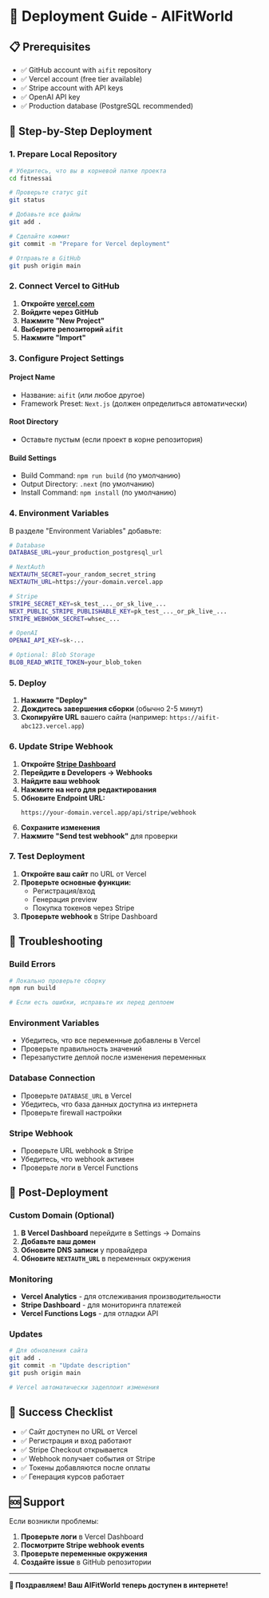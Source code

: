 # 🚀 Deployment Guide - AIFitWorld

## 📋 Prerequisites

- ✅ GitHub account with `aifit` repository
- ✅ Vercel account (free tier available)
- ✅ Stripe account with API keys
- ✅ OpenAI API key
- ✅ Production database (PostgreSQL recommended)

## 🔄 Step-by-Step Deployment

### 1. **Prepare Local Repository**

```bash
# Убедитесь, что вы в корневой папке проекта
cd fitnessai

# Проверьте статус git
git status

# Добавьте все файлы
git add .

# Сделайте коммит
git commit -m "Prepare for Vercel deployment"

# Отправьте в GitHub
git push origin main
```

### 2. **Connect Vercel to GitHub**

1. **Откройте [vercel.com](https://vercel.com)**
2. **Войдите через GitHub**
3. **Нажмите "New Project"**
4. **Выберите репозиторий `aifit`**
5. **Нажмите "Import"**

### 3. **Configure Project Settings**

#### **Project Name**
- Название: `aifit` (или любое другое)
- Framework Preset: `Next.js` (должен определиться автоматически)

#### **Root Directory**
- Оставьте пустым (если проект в корне репозитория)

#### **Build Settings**
- Build Command: `npm run build` (по умолчанию)
- Output Directory: `.next` (по умолчанию)
- Install Command: `npm install` (по умолчанию)

### 4. **Environment Variables**

В разделе "Environment Variables" добавьте:

```bash
# Database
DATABASE_URL=your_production_postgresql_url

# NextAuth
NEXTAUTH_SECRET=your_random_secret_string
NEXTAUTH_URL=https://your-domain.vercel.app

# Stripe
STRIPE_SECRET_KEY=sk_test_..._or_sk_live_...
NEXT_PUBLIC_STRIPE_PUBLISHABLE_KEY=pk_test_..._or_pk_live_...
STRIPE_WEBHOOK_SECRET=whsec_...

# OpenAI
OPENAI_API_KEY=sk-...

# Optional: Blob Storage
BLOB_READ_WRITE_TOKEN=your_blob_token
```

### 5. **Deploy**

1. **Нажмите "Deploy"**
2. **Дождитесь завершения сборки** (обычно 2-5 минут)
3. **Скопируйте URL** вашего сайта (например: `https://aifit-abc123.vercel.app`)

### 6. **Update Stripe Webhook**

1. **Откройте [Stripe Dashboard](https://dashboard.stripe.com)**
2. **Перейдите в Developers → Webhooks**
3. **Найдите ваш webhook**
4. **Нажмите на него для редактирования**
5. **Обновите Endpoint URL:**
   ```
   https://your-domain.vercel.app/api/stripe/webhook
   ```
6. **Сохраните изменения**
7. **Нажмите "Send test webhook"** для проверки

### 7. **Test Deployment**

1. **Откройте ваш сайт** по URL от Vercel
2. **Проверьте основные функции:**
   - Регистрация/вход
   - Генерация preview
   - Покупка токенов через Stripe
3. **Проверьте webhook** в Stripe Dashboard

## 🔧 Troubleshooting

### **Build Errors**

```bash
# Локально проверьте сборку
npm run build

# Если есть ошибки, исправьте их перед деплоем
```

### **Environment Variables**

- Убедитесь, что все переменные добавлены в Vercel
- Проверьте правильность значений
- Перезапустите деплой после изменения переменных

### **Database Connection**

- Проверьте `DATABASE_URL` в Vercel
- Убедитесь, что база данных доступна из интернета
- Проверьте firewall настройки

### **Stripe Webhook**

- Проверьте URL webhook в Stripe
- Убедитесь, что webhook активен
- Проверьте логи в Vercel Functions

## 📱 Post-Deployment

### **Custom Domain (Optional)**

1. **В Vercel Dashboard** перейдите в Settings → Domains
2. **Добавьте ваш домен**
3. **Обновите DNS записи** у провайдера
4. **Обновите `NEXTAUTH_URL`** в переменных окружения

### **Monitoring**

- **Vercel Analytics** - для отслеживания производительности
- **Stripe Dashboard** - для мониторинга платежей
- **Vercel Functions Logs** - для отладки API

### **Updates**

```bash
# Для обновления сайта
git add .
git commit -m "Update description"
git push origin main

# Vercel автоматически задеплоит изменения
```

## 🎯 Success Checklist

- ✅ Сайт доступен по URL от Vercel
- ✅ Регистрация и вход работают
- ✅ Stripe Checkout открывается
- ✅ Webhook получает события от Stripe
- ✅ Токены добавляются после оплаты
- ✅ Генерация курсов работает

## 🆘 Support

Если возникли проблемы:

1. **Проверьте логи** в Vercel Dashboard
2. **Посмотрите Stripe webhook events**
3. **Проверьте переменные окружения**
4. **Создайте issue** в GitHub репозитории

---

**🎉 Поздравляем! Ваш AIFitWorld теперь доступен в интернете!**
